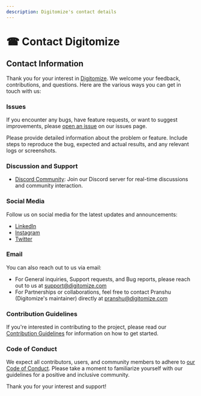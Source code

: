 ```yaml
---
description: Digitomize's contact details
---
```


# ☎ Contact Digitomize

## Contact Information

Thank you for your interest in [Digitomize](https://github.com/digitomize/digitomize). We welcome your feedback, contributions, and questions. Here are the various ways you can get in touch with us:

### Issues

If you encounter any bugs, have feature requests, or want to suggest improvements, please [open an issue](https://github.com/digitomize/digitomize/issues/) on our issues page.&#x20;

Please provide detailed information about the problem or feature. Include steps to reproduce the bug, expected and actual results, and any relevant logs or screenshots.

### Discussion and Support

* [Discord Community](https://digitomize.com/discord): Join our Discord server for real-time discussions and community interaction.

### Social Media

Follow us on social media for the latest updates and announcements:

* [LinkedIn](https://www.linkedin.com/company/digitomize/)
* [Instagram](https://www.instagram.com/digitomize/)
* [Twitter](https://twitter.com/digitomize)

### Email

You can also reach out to us via email:

* For General inquiries, Support requests, and Bug reports, please reach out to us at [support@digitomize.com](mailto:support@digitomize.com)
* For Partnerships or collaborations, feel free to contact Pranshu (Digitomize's maintainer) directly at [pranshu@digitomize.com](mailto:pranshu@digitomize.com)

### Contribution Guidelines

If you're interested in contributing to the project, please read our [Contribution Guidelines](./) for information on how to get started.

### Code of Conduct

We expect all contributors, users, and community members to adhere to [our Code of Conduct](code-of-conduct.md). Please take a moment to familiarize yourself with our guidelines for a positive and inclusive community.

Thank you for your interest and support!
